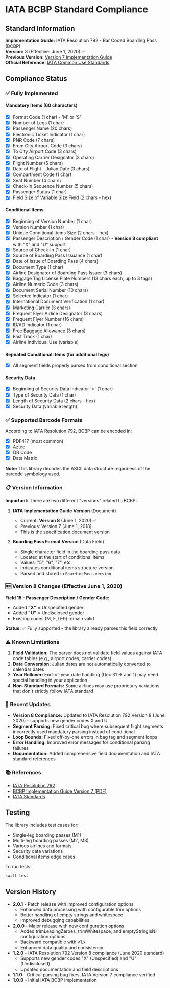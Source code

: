# IATA BCBP Standard Compliance

## Standard Information

**Implementation Guide:** IATA Resolution 792 - Bar Coded Boarding Pass (BCBP)  
**Version:** 8 (Effective: June 1, 2020) ✅  
**Previous Version:** [Version 7 Implementation Guide](https://www.iata.org/contentassets/1dccc9ed041b4f3bbdcf8ee8682e75c4/2021_03_02-bcbp-implementation-guide-version-7-.pdf)  
**Official Reference:** [IATA Common Use Standards](https://www.iata.org/en/programs/passenger/common-use/)

## Compliance Status

### ✅ Fully Implemented

#### Mandatory Items (60 characters)
- [x] Format Code (1 char) - 'M' or 'S'
- [x] Number of Legs (1 char)
- [x] Passenger Name (20 chars)
- [x] Electronic Ticket Indicator (1 char)
- [x] PNR Code (7 chars)
- [x] From City Airport Code (3 chars)
- [x] To City Airport Code (3 chars)
- [x] Operating Carrier Designator (3 chars)
- [x] Flight Number (5 chars)
- [x] Date of Flight - Julian Date (3 chars)
- [x] Compartment Code (1 char)
- [x] Seat Number (4 chars)
- [x] Check-In Sequence Number (5 chars)
- [x] Passenger Status (1 char)
- [x] Field Size of Variable Size Field (2 chars - hex)

#### Conditional Items
- [x] Beginning of Version Number (1 char)
- [x] Version Number (1 char)
- [x] Unique Conditional Items Size (2 chars - hex)
- [x] Passenger Description / Gender Code (1 char) - **Version 8 compliant** with "X" and "U" support
- [x] Source of Check-In (1 char)
- [x] Source of Boarding Pass Issuance (1 char)
- [x] Date of Issue of Boarding Pass (4 chars)
- [x] Document Type (1 char)
- [x] Airline Designator of Boarding Pass Issuer (3 chars)
- [x] Baggage Tag License Plate Numbers (13 chars each, up to 3 tags)
- [x] Airline Numeric Code (3 chars)
- [x] Document Serial Number (10 chars)
- [x] Selectee Indicator (1 char)
- [x] International Document Verification (1 char)
- [x] Marketing Carrier (3 chars)
- [x] Frequent Flyer Airline Designator (3 chars)
- [x] Frequent Flyer Number (16 chars)
- [x] ID/AD Indicator (1 char)
- [x] Free Baggage Allowance (3 chars)
- [x] Fast Track (1 char)
- [x] Airline Individual Use (variable)

#### Repeated Conditional Items (for additional legs)
- [x] All segment fields properly parsed from conditional section

#### Security Data
- [x] Beginning of Security Data indicator '>' (1 char)
- [x] Type of Security Data (1 char)
- [x] Length of Security Data (2 chars - hex)
- [x] Security Data (variable length)

### ✅ Supported Barcode Formats

According to IATA Resolution 792, BCBP can be encoded in:
- [x] PDF417 (most common)
- [x] Aztec
- [x] QR Code
- [x] Data Matrix

**Note:** This library decodes the ASCII data structure regardless of the barcode symbology used.

### 📋 Version Information

**Important:** There are two different "versions" related to BCBP:

1. **IATA Implementation Guide Version** (Document)
   - Current: **Version 8** (June 1, 2020) ✅
   - Previous: Version 7 (June 1, 2018)
   - This is the specification document version

2. **Boarding Pass Format Version** (Data Field)
   - Single character field in the boarding pass data
   - Located at the start of conditional items
   - Values: "5", "6", "7", etc.
   - Indicates conditional items structure version
   - Parsed and stored in `BoardingPass.version`

### 🆕 Version 8 Changes (Effective June 1, 2020)

**Field 15 - Passenger Description / Gender Code:**
- Added **"X"** = Unspecified gender
- Added **"U"** = Undisclosed gender
- Existing codes (M, F, 0-9) remain valid

**Status:** ✅ Fully supported - the library already parses this field correctly

### ⚠️ Known Limitations

1. **Field Validation:** The parser does not validate field values against IATA code tables (e.g., airport codes, carrier codes)
2. **Date Conversion:** Julian dates are not automatically converted to calendar dates
3. **Year Rollover:** End-of-year date handling (Dec 31 → Jan 1) may need special handling in your application
4. **Non-Standard Formats:** Some airlines may use proprietary variations that don't strictly follow IATA standard

### 🔧 Recent Updates

- **Version 8 Compliance:** Updated to IATA Resolution 792 Version 8 (June 2020) - supports new gender codes X and U
- **Segment Parsing:** Fixed critical bug where subsequent flight segments incorrectly used mandatory parsing instead of conditional
- **Loop Bounds:** Fixed off-by-one errors in bag tag and segment loops
- **Error Handling:** Improved error messages for conditional parsing failures
- **Documentation:** Added comprehensive field documentation and IATA standard references

### 📚 References

- [IATA Resolution 792](https://www.iata.org/en/publications/store/resolution-792/)
- [BCBP Implementation Guide Version 7 (PDF)](https://www.iata.org/contentassets/1dccc9ed041b4f3bbdcf8ee8682e75c4/2021_03_02-bcbp-implementation-guide-version-7-.pdf)
- [IATA Standards](https://www.iata.org/en/programs/passenger/common-use/)

## Testing

The library includes test cases for:
- Single-leg boarding passes (M1)
- Multi-leg boarding passes (M2, M3)
- Various airlines and formats
- Security data variations
- Conditional items edge cases

To run tests:
```bash
swift test
```

## Version History

- **2.0.1** - Patch release with improved configuration options
  - Enhanced data processing with configurable trim options
  - Better handling of empty strings and whitespace
  - Improved debugging capabilities
- **2.0.0** - Major release with new configuration options
  - Added trimLeadingZeroes, trimWhitespace, and emptyStringIsNil configuration options
  - Backward compatible with v1.x
  - Enhanced data quality and consistency
- **1.2.0** - IATA Resolution 792 Version 8 compliance (June 2020 standard)
  - Supports new gender codes "X" (Unspecified) and "U" (Undisclosed)
  - Updated documentation and field descriptions
- **1.1.0** - Critical parsing bug fixes, IATA Version 7 compliance verified
- **1.0.0** - Initial IATA BCBP implementation
